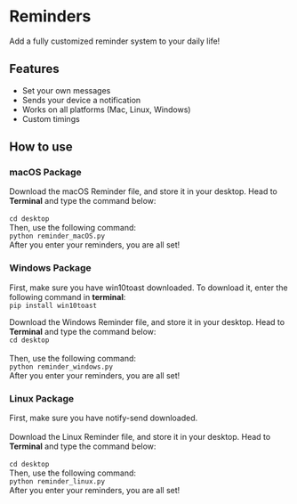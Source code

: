 # Reminders
Add a fully customized reminder system to your daily life!


## Features
 - Set your own messages
 - Sends your device a notification
 - Works on all platforms (Mac, Linux, Windows)
 - Custom timings

## How to use

### macOS Package
Download the macOS Reminder file, and store it in your desktop.
Head to **Terminal** and type the command below:<br>
<br>
```cd desktop```<br>
Then, use the following command:<br>
```python reminder_macOS.py```<br>
After you enter your reminders, you are all set!

### Windows Package
First, make sure you have win10toast downloaded. To download it, enter the following command
in **terminal**:<br>
```pip install win10toast```

Download the Windows Reminder file, and store it in your desktop.
Head to **Terminal** and type the command below:<br>
```cd desktop```<br><br>
Then, use the following command:<br>
```python reminder_windows.py```<br>
After you enter your reminders, you are all set!

### Linux Package
First, make sure you have notify-send downloaded.<br>
<br>
Download the Linux Reminder file, and store it in your desktop.
Head to **Terminal** and type the command below:<br>
<br>
```cd desktop```<br>
Then, use the following command:<br>
```python reminder_linux.py```<br>
After you enter your reminders, you are all set!
